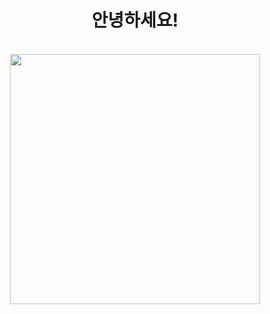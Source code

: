 <div align="center">
    <h1>안녕하세요!</h1>
</div>

<br>

<div align="center">
    <a href="https://profile.codersrank.io/user/ajb3296">
        <img src="https://cr-ss-service.azurewebsites.net/api/ScreenShot?widget=summary&username=ajb3296&branding=false" width="400"/>
    </a>
</div>